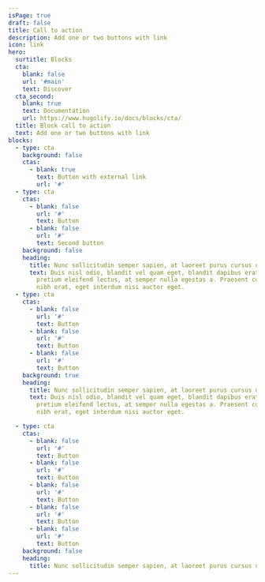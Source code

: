 ```yaml
---
isPage: true
draft: false
title: Call to action
description: Add one or two buttons with link
icon: link
hero:
  surtitle: Blocks
  cta:
    blank: false
    url: '#main'
    text: Discover
  cta_second:
    blank: true
    text: Documentation
    url: https://www.hugolify.io/docs/blocks/cta/
  title: Block call to action
  text: Add one or two buttons with link
blocks:
  - type: cta
    background: false
    ctas:
      - blank: true
        text: Button with external link
        url: '#'
  - type: cta
    ctas:
      - blank: false
        url: '#'
        text: Button
      - blank: false
        url: '#'
        text: Second button
    background: false
    heading:
      title: Nunc sollicitudin semper sapien, at laoreet purus cursus ut.
      text: Duis nisl odio, blandit vel quam eget, blandit dapibus erat. Nullam
        pretium eleifend lectus, at semper nulla egestas a. Praesent condimentum
        nibh erat, eget interdum nisi auctor eget.
  - type: cta
    ctas:
      - blank: false
        url: '#'
        text: Button
      - blank: false
        url: '#'
        text: Button
      - blank: false
        url: '#'
        text: Button
    background: true
    heading:
      title: Nunc sollicitudin semper sapien, at laoreet purus cursus ut.
      text: Duis nisl odio, blandit vel quam eget, blandit dapibus erat. Nullam
        pretium eleifend lectus, at semper nulla egestas a. Praesent condimentum
        nibh erat, eget interdum nisi auctor eget.

  - type: cta
    ctas:
      - blank: false
        url: '#'
        text: Button
      - blank: false
        url: '#'
        text: Button
      - blank: false
        url: '#'
        text: Button
      - blank: false
        url: '#'
        text: Button
      - blank: false
        url: '#'
        text: Button
    background: false
    heading:
      title: Nunc sollicitudin semper sapien, at laoreet purus cursus ut.
---
```

